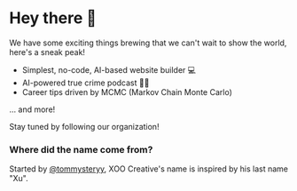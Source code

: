 # Hey there 👋

We have some exciting things brewing that we can't wait to show the world, here's a sneak peak!

- Simplest, no-code, AI-based website builder 💻
- AI-powered true crime podcast 👮‍♀️
- Career tips driven by MCMC (Markov Chain Monte Carlo) 

... and more!

Stay tuned by following our organization!

### Where did the name come from?
Started by [@tommysteryy](https://github.com/tommysteryy), XOO Creative's name is inspired by his last name "Xu".

